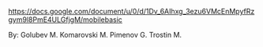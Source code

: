 https://docs.google.com/document/u/0/d/1Dv_6AIhxg_3ezu6VMcEnMpyfRzgym9l8PmE4ULGfjgM/mobilebasic

By:
Golubev M.
Komarovski M.
Pimenov G.
Trostin M.
